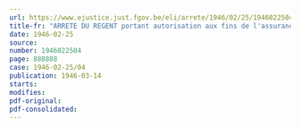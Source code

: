 ```yaml
---
url: https://www.ejustice.just.fgov.be/eli/arrete/1946/02/25/1946022504/justel
title-fr: "ARRETE DU REGENT portant autorisation aux fins de l'assurance de la responsabilité civile des transporteurs de choses pour compte d'autrui et contre rémunération au moyen de véhicules automobiles"
date: 1946-02-25
source:
number: 1946022504
page: 888888
case: 1946-02-25/04
publication: 1946-03-14
starts:
modifies:
pdf-original:
pdf-consolidated:
---
```


